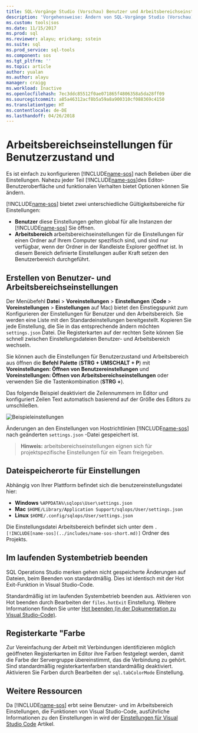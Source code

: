```yaml
---
title: SQL-Vorgänge Studio (Vorschau) Benutzer und Arbeitsbereichseinstellungen | Microsoft Docs
description: 'Vorgehensweise: Ändern von SQL-Vorgänge Studio (Vorschau) Benutzer und Arbeitsbereichseinstellungen.'
ms.custom: tools|sos
ms.date: 11/15/2017
ms.prod: sql
ms.reviewer: alayu; erickang; sstein
ms.suite: sql
ms.prod_service: sql-tools
ms.component: sos
ms.tgt_pltfrm: ''
ms.topic: article
author: yualan
ms.author: alayu
manager: craigg
ms.workload: Inactive
ms.openlocfilehash: 7ec3ddc85512f0ae071865f4806358a5da28ff09
ms.sourcegitcommit: a85a46312acf8b5a59a8a900310cf088369c4150
ms.translationtype: HT
ms.contentlocale: de-DE
ms.lasthandoff: 04/26/2018
---
```

# <a name="user-and-workspace-settings"></a>Arbeitsbereichseinstellungen für Benutzerzustand und

Es ist einfach zu konfigurieren [!INCLUDE[name-sos](../includes/name-sos-short.md)] nach Belieben über die Einstellungen. Nahezu jeder Teil [!INCLUDE[name-sos](../includes/name-sos-short.md)]des Editor-Benutzeroberfläche und funktionalen Verhalten bietet Optionen können Sie ändern.

[!INCLUDE[name-sos](../includes/name-sos-short.md)] bietet zwei unterschiedliche Gültigkeitsbereiche für Einstellungen:

* **Benutzer** diese Einstellungen gelten global für alle Instanzen der [!INCLUDE[name-sos](../includes/name-sos-short.md)] Sie öffnen.
* **Arbeitsbereich** arbeitsbereichseinstellungen für die Einstellungen für einen Ordner auf Ihrem Computer spezifisch sind, und sind nur verfügbar, wenn der Ordner in der Randleiste Explorer geöffnet ist. In diesem Bereich definierte Einstellungen außer Kraft setzen den Benutzerbereich durchgeführt.

## <a name="creating-user-and-workspace-settings"></a>Erstellen von Benutzer- und Arbeitsbereichseinstellungen

Der Menübefehl **Datei** > **Voreinstellungen** > **Einstellungen** (**Code**  >  **Voreinstellungen** > **Einstellungen** auf Mac) bietet den Einstiegspunkt zum Konfigurieren der Einstellungen für Benutzer und den Arbeitsbereich. Sie werden eine Liste mit den Standardeinstellungen bereitgestellt. Kopieren Sie jede Einstellung, die Sie in das entsprechende ändern möchten `settings.json` Datei. Die Registerkarten auf der rechten Seite können Sie schnell zwischen Einstellungsdateien Benutzer- und Arbeitsbereich wechseln.

Sie können auch die Einstellungen für Benutzerzustand und Arbeitsbereich aus öffnen die **Befehl Palette** (**STRG + UMSCHALT + P**) mit **Voreinstellungen: Öffnen von Benutzereinstellungen** und  **Voreinstellungen: Öffnen von Arbeitsbereichseinstellungen** oder verwenden Sie die Tastenkombination (**STRG +**).

Das folgende Beispiel deaktiviert die Zeilennummern im Editor und konfiguriert Zeilen Text automatisch basierend auf der Größe des Editors zu umschließen.

![Beispieleinstellungen](media/settings/sample-settings.png)

Änderungen an den Einstellungen von Hostrichtlinien [!INCLUDE[name-sos](../includes/name-sos-short.md)] nach geänderten `settings.json` -Datei gespeichert ist.

>**Hinweis:** arbeitsbereichseinstellungen eignen sich für projektspezifische Einstellungen für ein Team freigegeben.

## <a name="settings-file-locations"></a>Dateispeicherorte für Einstellungen

Abhängig von Ihrer Plattform befindet sich die benutzereinstellungsdatei hier:

* **Windows** `%APPDATA%\sqlops\User\settings.json`
* **Mac** `$HOME/Library/Application Support/sqlops/User/settings.json`
* **Linux** `$HOME/.config/sqlops/User/settings.json`

Die Einstellungsdatei Arbeitsbereich befindet sich unter dem `.[!INCLUDE[name-sos](../includes/name-sos-short.md)]` Ordner des Projekts.

## <a name="hot-exit"></a>Im laufenden Systembetrieb beenden

SQL Operations Studio merken gehen nicht gespeicherte Änderungen auf Dateien, beim Beenden von standardmäßig. Dies ist identisch mit der Hot Exit-Funktion in Visual Studio-Code.

Standardmäßig ist im laufenden Systembetrieb beenden aus. Aktivieren von Hot beenden durch Bearbeiten der `files.hotExit` Einstellung. Weitere Informationen finden Sie unter [Hot beenden (in der Dokumentation zu Visual Studio-Code)](https://code.visualstudio.com/docs/editor/codebasics#_hot-exit).


## <a name="tab-color"></a>Registerkarte "Farbe

Zur Vereinfachung der Arbeit mit Verbindungen identifizieren möglich geöffneten Registerkarten im Editor ihre Farben festgelegt werden, damit die Farbe der Servergruppe übereinstimmt, das die Verbindung zu gehört. Sind standardmäßig registerkartenfarben standardmäßig deaktiviert. Aktivieren Sie Farben durch Bearbeiten der `sql.tabColorMode` Einstellung.

## <a name="additional-resources"></a>Weitere Ressourcen

Da [!INCLUDE[name-sos](../includes/name-sos-short.md)] erbt seine Benutzer- und im Arbeitsbereich Einstellungen, die Funktionen von Visual Studio-Code, ausführliche Informationen zu den Einstellungen in wird der [Einstellungen für Visual Studio Code](https://code.visualstudio.com/docs/getstarted/settings) Artikel.
